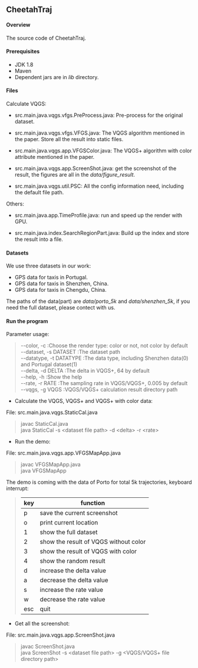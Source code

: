 ## CheetahTraj


#### Overview

The source code of CheetahTraj.

#### Prerequisites
* JDK 1.8
* Maven
* Dependent jars are in *lib* directory.

#### Files

Calculate VQGS:

* src.main.java.vqgs.vfgs.PreProcess.java: Pre-process for the original dataset.

* src.main.java.vqgs.vfgs.VFGS.java: The VQGS algorithm mentioned in the paper. Store all the result into static files. 

* src.main.java.vqgs.app.VFGSColor.java: The VQGS+ algorithm with color attribute mentioned in the paper.

* src.main.java.vqgs.app.ScreenShot.java: get the screenshot of the result, the figures are all in the *data/figure_result*. 

* src.main.java.vqgs.util.PSC: All the config information need, including the default file path.

Others:

* src.main.java.app.TimeProfile.java: run and speed up the render with GPU.

* src.main.java.index.SearchRegionPart.java: Build up the index and store the result into a file.

#### Datasets

We use three datasets in our work:
* GPS data for taxis in Portugal.
* GPS data for taxis in Shenzhen, China.
* GPS data for taxis in Chengdu, China.


The paths of the data(part) are *data/porto_5k* and *data/shenzhen_5k*, if you need the full dataset, please contect with us.

#### Run the program

Parameter usage:
>  --color, -c              :Choose the render type: color or not, not color by
                           default<br>
>   --dataset, -s DATASET    :The dataset path<br>
>   --datatype, -t DATATYPE  :The data type, including Shenzhen data(0) and Portugal
                           dataset(1)<br>
   --delta, -d DELTA        :The delta in VQGS+, 64 by default<br>
   --help, -h               :Show the help<br>
   --rate, -r RATE          :The sampling rate in VQGS/VQGS+, 0.005 by default<br>
   --vqgs, -g VQGS          :VQGS/VQGS+ calculation result directory path<br>
>
* Calculate the VQGS, VQGS+ and VQGS+ with color data:

File: src.main.java.vqgs.StaticCal.java
>javac StaticCal.java <br> 
>java StaticCal  -s &lt;dataset file path&gt;  -d &lt;delta>  -r &lt;rate&gt;


* Run the demo:

File: src.main.java.vqgs.app.VFGSMapApp.java
>javac VFGSMapApp.java <br> 
>java VFGSMapApp

The demo is coming with the data of Porto for total 5k trajectories, keyboard interrupt:

   >|  key   | function  |
   >|  ----  | ----  |
   >| p  | save the current screenshot  |
   >| o  | print current location |
   > |1 | show the full dataset|
   > | 2 | show the result of VQGS without color|                                                                                                          
   > |3 | show the result of VQGS with color|
   > |4| show the random result|                                                                                                          
   > |d| increase the delta value|
   > |a| decrease the delta value|
   > |s| increase the rate value|
   > |w| decrease the rate value|
   >|esc| quit|
 
 * Get all the screenshot:
 
 File: src.main.java.vqgs.app.ScreenShot.java
 >javac ScreenShot.java <br> 
 >java ScreenShot -s &lt;dataset file path&gt;  -g &lt;VQGS/VQGS+ file directory path&gt;
